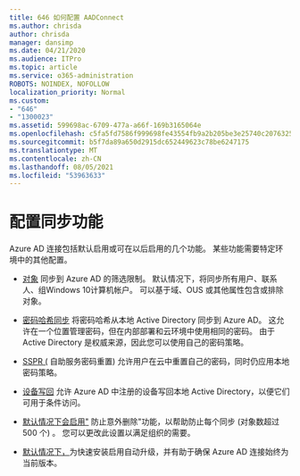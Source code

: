```yaml
---
title: 646 如何配置 AADConnect
ms.author: chrisda
author: chrisda
manager: dansimp
ms.date: 04/21/2020
ms.audience: ITPro
ms.topic: article
ms.service: o365-administration
ROBOTS: NOINDEX, NOFOLLOW
localization_priority: Normal
ms.custom:
- "646"
- "1300023"
ms.assetid: 599698ac-6709-477a-a66f-169b3165064e
ms.openlocfilehash: c5fa5fd7586f999698fe43554fb9a2b205be3e25740c20763254a38d41297e0c
ms.sourcegitcommit: b5f7da89a650d2915dc652449623c78be6247175
ms.translationtype: MT
ms.contentlocale: zh-CN
ms.lasthandoff: 08/05/2021
ms.locfileid: "53963633"
---
```

# <a name="configure-sync-features"></a>配置同步功能

Azure AD 连接包括默认启用或可在以后启用的几个功能。 某些功能需要特定环境中的其他配置。

- [对象](https://docs.microsoft.com/azure/active-directory/connect/active-directory-aadconnectsync-configure-filtering) 同步到 Azure AD 的筛选限制。 默认情况下，将同步所有用户、联系人、组Windows 10计算机帐户。 可以基于域、OUS 或其他属性包含或排除对象。

- [密码哈希同步](https://docs.microsoft.com/azure/active-directory/connect/active-directory-aadconnectsync-implement-password-hash-synchronization) 将密码哈希从本地 Active Directory 同步到 Azure AD。 这允许在一个位置管理密码，但在内部部署和云环境中使用相同的密码。 由于 Active Directory 是权威来源，因此您可以使用自己的密码策略。

- [SSPR (](https://docs.microsoft.com/azure/active-directory/authentication/quickstart-sspr) 自助服务密码重置) 允许用户在云中重置自己的密码，同时仍应用本地密码策略。

- [设备写回](https://docs.microsoft.com/azure/active-directory/connect/active-directory-aadconnect-feature-device-writeback) 允许 Azure AD 中注册的设备写回本地 Active Directory，以便它们可用于条件访问。

- [默认情况下会启用"](https://docs.microsoft.com/azure/active-directory/connect/active-directory-aadconnectsync-feature-prevent-accidental-deletes) 防止意外删除"功能，以帮助防止每个同步 (对象数超过 500 个) 。 您可以更改此设置以满足组织的需要。

- [默认情况下，](https://docs.microsoft.com/azure/active-directory/connect/active-directory-aadconnect-feature-automatic-upgrade)为快速安装启用自动升级，并有助于确保 Azure AD 连接始终为当前版本。
